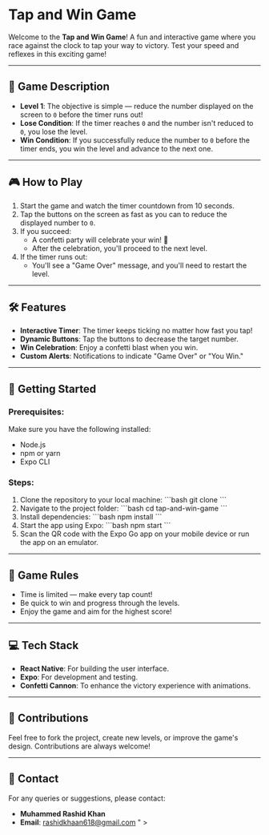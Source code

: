 # Tap and Win Game

Welcome to the **Tap and Win Game**! A fun and interactive game where you race against the clock to tap your way to victory. Test your speed and reflexes in this exciting game!

---

## 📜 **Game Description**
- **Level 1**: The objective is simple — reduce the number displayed on the screen to `0` before the timer runs out!
- **Lose Condition**: If the timer reaches `0` and the number isn't reduced to `0`, you lose the level.
- **Win Condition**: If you successfully reduce the number to `0` before the timer ends, you win the level and advance to the next one.

---

## 🎮 **How to Play**
1. Start the game and watch the timer countdown from 10 seconds.
2. Tap the buttons on the screen as fast as you can to reduce the displayed number to `0`.
3. If you succeed:
   - A confetti party will celebrate your win! 🎉
   - After the celebration, you'll proceed to the next level.
4. If the timer runs out:
   - You'll see a \"Game Over\" message, and you'll need to restart the level.

---

## 🛠️ **Features**
- **Interactive Timer**: The timer keeps ticking no matter how fast you tap!
- **Dynamic Buttons**: Tap the buttons to decrease the target number.
- **Win Celebration**: Enjoy a confetti blast when you win.
- **Custom Alerts**: Notifications to indicate \"Game Over\" or \"You Win.\"

---

## 🚀 **Getting Started**
### Prerequisites:
Make sure you have the following installed:
- Node.js
- npm or yarn
- Expo CLI

### Steps:
1. Clone the repository to your local machine:
   \`\`\`bash
   git clone <repository-link>
   \`\`\`
2. Navigate to the project folder:
   \`\`\`bash
   cd tap-and-win-game
   \`\`\`
3. Install dependencies:
   \`\`\`bash
   npm install
   \`\`\`
4. Start the app using Expo:
   \`\`\`bash
   npm start
   \`\`\`
5. Scan the QR code with the Expo Go app on your mobile device or run the app on an emulator.

---

## 🛑 **Game Rules** 
- Time is limited — make every tap count!
- Be quick to win and progress through the levels.
- Enjoy the game and aim for the highest score!

---

## 💻 **Tech Stack**
- **React Native**: For building the user interface.
- **Expo**: For development and testing.
- **Confetti Cannon**: To enhance the victory experience with animations.

---

## 🤝 **Contributions**
Feel free to fork the project, create new levels, or improve the game's design. Contributions are always welcome!

---

## 📧 **Contact**
For any queries or suggestions, please contact:
- **Muhammed Rashid Khan**
- **Email**: [rashidkhaan618@gmail.com](mailto:rashidkhaan618@gmail.com)
" >
